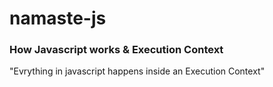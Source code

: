 # namaste-js

### How Javascript works & Execution Context
"Evrything in javascript happens inside an Execution Context"
